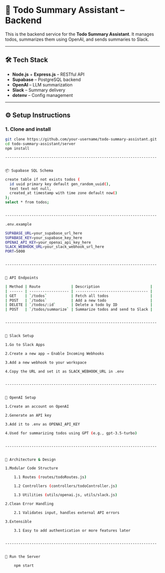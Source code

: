 # 🧠 Todo Summary Assistant – Backend

This is the backend service for the **Todo Summary Assistant**. It manages todos, summarizes them using OpenAI, and sends summaries to Slack.

---

## 🛠️ Tech Stack

- **Node.js** + **Express.js** – RESTful API
- **Supabase** – PostgreSQL backend
- **OpenAI** – LLM summarization
- **Slack** – Summary delivery
- **dotenv** – Config management

---

## ⚙️ Setup Instructions

### 1. Clone and install
```bash
git clone https://github.com/your-username/todo-summary-assistant.git
cd todo-summary-assistant/server
npm install

---------------------------------------------------------------------


📦 Supabase SQL Schema

create table if not exists todos (
  id uuid primary key default gen_random_uuid(),
  text text not null,
  created_at timestamp with time zone default now()
);
select * from todos;


---------------------------------------------------------------------

.env.example 

SUPABASE_URL=your_supabase_url_here
SUPABASE_KEY=your_supabase_key_here
OPENAI_API_KEY=your_openai_api_key_here
SLACK_WEBHOOK_URL=your_slack_webhook_url_here
PORT=5000


---------------------------------------------------------------------


🔌 API Endpoints

| Method | Route              | Description                       |
| ------ | ------------------ | --------------------------------- |
| GET    | `/todos`           | Fetch all todos                   |
| POST   | `/todos`           | Add a new todo                    |
| DELETE | `/todos/:id`       | Delete a todo by ID               |
| POST   | `/todos/summarize` | Summarize todos and send to Slack |


---------------------------------------------------------------------


🔗 Slack Setup

1.Go to Slack Apps

2.Create a new app → Enable Incoming Webhooks

3.Add a new webhook to your workspace

4.Copy the URL and set it as SLACK_WEBHOOK_URL in .env


---------------------------------------------------------------------


🤖 OpenAI Setup

1.Create an account on OpenAI

2.Generate an API key

3.Add it to .env as OPENAI_API_KEY

4.Used for summarizing todos using GPT (e.g., gpt-3.5-turbo)


---------------------------------------------------------------------


📐 Architecture & Design

1.Modular Code Structure

    1.1 Routes (routes/todoRoutes.js)

    1.2 Controllers (controllers/todoController.js)

    1.3 Utilities (utils/openai.js, utils/slack.js)

2.Clean Error Handling

    2.1 Validates input, handles external API errors

3.Extensible

    3.1 Easy to add authentication or more features later


---------------------------------------------------------------------


🚀 Run the Server

    npm start
